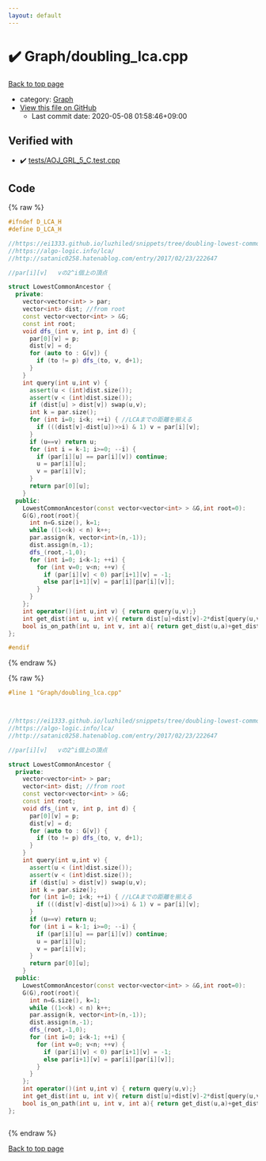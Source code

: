 ```yaml
---
layout: default
---
```


<!-- mathjax config similar to math.stackexchange -->
<script type="text/javascript" async
  src="https://cdnjs.cloudflare.com/ajax/libs/mathjax/2.7.5/MathJax.js?config=TeX-MML-AM_CHTML">
</script>
<script type="text/x-mathjax-config">
  MathJax.Hub.Config({
    TeX: { equationNumbers: { autoNumber: "AMS" }},
    tex2jax: {
      inlineMath: [ ['$','$'] ],
      processEscapes: true
    },
    "HTML-CSS": { matchFontHeight: false },
    displayAlign: "left",
    displayIndent: "2em"
  });
</script>

<script type="text/javascript" src="https://cdnjs.cloudflare.com/ajax/libs/jquery/3.4.1/jquery.min.js"></script>
<script src="https://cdn.jsdelivr.net/npm/jquery-balloon-js@1.1.2/jquery.balloon.min.js" integrity="sha256-ZEYs9VrgAeNuPvs15E39OsyOJaIkXEEt10fzxJ20+2I=" crossorigin="anonymous"></script>
<script type="text/javascript" src="../../assets/js/copy-button.js"></script>
<link rel="stylesheet" href="../../assets/css/copy-button.css" />


# :heavy_check_mark: Graph/doubling_lca.cpp

<a href="../../index.html">Back to top page</a>

* category: <a href="../../index.html#4cdbd2bafa8193091ba09509cedf94fd">Graph</a>
* <a href="{{ site.github.repository_url }}/blob/master/Graph/doubling_lca.cpp">View this file on GitHub</a>
    - Last commit date: 2020-05-08 01:58:46+09:00




## Verified with

* :heavy_check_mark: <a href="../../verify/tests/AOJ_GRL_5_C.test.cpp.html">tests/AOJ_GRL_5_C.test.cpp</a>


## Code

<a id="unbundled"></a>
{% raw %}
```cpp
#ifndef D_LCA_H
#define D_LCA_H

//https://ei1333.github.io/luzhiled/snippets/tree/doubling-lowest-common-ancestor.html
//https://algo-logic.info/lca/
//http://satanic0258.hatenablog.com/entry/2017/02/23/222647

//par[i][v]   vの2^i個上の頂点

struct LowestCommonAncestor {
  private:
    vector<vector<int> > par;
    vector<int> dist; //from root
    const vector<vector<int> > &G;
    const int root;
    void dfs_(int v, int p, int d) {
      par[0][v] = p;
      dist[v] = d;
      for (auto to : G[v]) {
        if (to != p) dfs_(to, v, d+1);
      }
    }
    int query(int u,int v) {
      assert(u < (int)dist.size());
      assert(v < (int)dist.size());
      if (dist[u] > dist[v]) swap(u,v);
      int k = par.size();
      for (int i=0; i<k; ++i) { //LCAまでの距離を揃える
        if (((dist[v]-dist[u])>>i) & 1) v = par[i][v];
      }
      if (u==v) return u;
      for (int i = k-1; i>=0; --i) {
        if (par[i][u] == par[i][v]) continue;
        u = par[i][u];
        v = par[i][v];
      }
      return par[0][u];
    }
  public:
    LowestCommonAncestor(const vector<vector<int> > &G,int root=0):
    G(G),root(root){
      int n=G.size(), k=1;
      while ((1<<k) < n) k++;
      par.assign(k, vector<int>(n,-1));
      dist.assign(n,-1);
      dfs_(root,-1,0);
      for (int i=0; i<k-1; ++i) {
        for (int v=0; v<n; ++v) {
          if (par[i][v] < 0) par[i+1][v] = -1;
          else par[i+1][v] = par[i][par[i][v]];
        }
      }
    };
    int operator()(int u,int v) { return query(u,v);}
    int get_dist(int u, int v){ return dist[u]+dist[v]-2*dist[query(u,v)];}
    bool is_on_path(int u, int v, int a){ return get_dist(u,a)+get_dist(a,v)==get_dist(u,v);}
};

#endif
```
{% endraw %}

<a id="bundled"></a>
{% raw %}
```cpp
#line 1 "Graph/doubling_lca.cpp"



//https://ei1333.github.io/luzhiled/snippets/tree/doubling-lowest-common-ancestor.html
//https://algo-logic.info/lca/
//http://satanic0258.hatenablog.com/entry/2017/02/23/222647

//par[i][v]   vの2^i個上の頂点

struct LowestCommonAncestor {
  private:
    vector<vector<int> > par;
    vector<int> dist; //from root
    const vector<vector<int> > &G;
    const int root;
    void dfs_(int v, int p, int d) {
      par[0][v] = p;
      dist[v] = d;
      for (auto to : G[v]) {
        if (to != p) dfs_(to, v, d+1);
      }
    }
    int query(int u,int v) {
      assert(u < (int)dist.size());
      assert(v < (int)dist.size());
      if (dist[u] > dist[v]) swap(u,v);
      int k = par.size();
      for (int i=0; i<k; ++i) { //LCAまでの距離を揃える
        if (((dist[v]-dist[u])>>i) & 1) v = par[i][v];
      }
      if (u==v) return u;
      for (int i = k-1; i>=0; --i) {
        if (par[i][u] == par[i][v]) continue;
        u = par[i][u];
        v = par[i][v];
      }
      return par[0][u];
    }
  public:
    LowestCommonAncestor(const vector<vector<int> > &G,int root=0):
    G(G),root(root){
      int n=G.size(), k=1;
      while ((1<<k) < n) k++;
      par.assign(k, vector<int>(n,-1));
      dist.assign(n,-1);
      dfs_(root,-1,0);
      for (int i=0; i<k-1; ++i) {
        for (int v=0; v<n; ++v) {
          if (par[i][v] < 0) par[i+1][v] = -1;
          else par[i+1][v] = par[i][par[i][v]];
        }
      }
    };
    int operator()(int u,int v) { return query(u,v);}
    int get_dist(int u, int v){ return dist[u]+dist[v]-2*dist[query(u,v)];}
    bool is_on_path(int u, int v, int a){ return get_dist(u,a)+get_dist(a,v)==get_dist(u,v);}
};



```
{% endraw %}

<a href="../../index.html">Back to top page</a>

